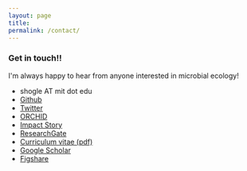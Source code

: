 ```yaml
---
layout: page
title: 
permalink: /contact/
---
```

### Get in touch!!
I'm always happy to hear from anyone interested in microbial ecology!

* shogle AT mit dot edu
* [Github](https://github.com/slhogle)
* [Twitter](https://twitter.com/@slhogle)
* [ORCHID](http://orcid.org/0000-0003-2595-3863)
* [Impact Story](https://impactstory.org/u/0000-0003-2595-3863)
* [ResearchGate](https://researchgate.net/profile/Shane_Hogle)
* [Curriculum vitae (pdf)](/CV/ShaneHogleCV.pdf)
* [Google Scholar](http://scholar.google.com/citations?user=WKVJzbgAAAAJ&hl=en&oi=ao)
* [Figshare](http://figshare.com/authors/Shane_Hogle/525595)
